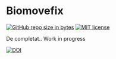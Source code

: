 # Biomovefix
[![GitHub repo size in bytes](https://img.shields.io/github/repo-size/badges/shields.svg)](https://github.com/rlaurentiu/BioMoveFix)
[![MIT license](https://img.shields.io/badge/License-MIT-blue.svg)](https://lbesson.mit-license.org/)

De completat.. Work in progress

[![DOI](https://zenodo.org/badge/123764206.svg)](https://zenodo.org/badge/latestdoi/123764206)

